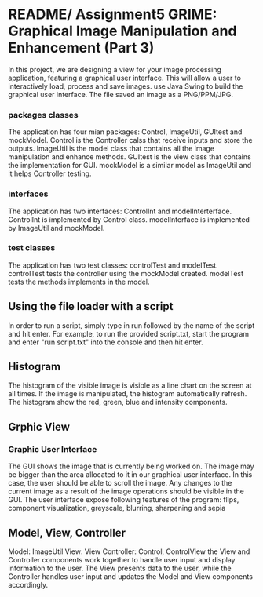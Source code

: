 # README/ Assignment5 GRIME: Graphical Image Manipulation and Enhancement (Part 3)

In this project, we are designing a view for your image processing application, featuring a graphical user interface. This will allow a user
to interactively load, process and save images. use Java Swing to build the graphical user interface. The file saved an image as a PNG/PPM/JPG.

### packages classes

The application has four mian packages: Control, ImageUtil, GUItest and mockModel.
Control is the Controller calss that receive inputs and store the outputs.
ImageUtil is the model class that contains all the image manipulation and enhance methods.
GUItest is the view class that contains the implementation for GUI.
mockModel is a similar model as ImageUtil and it helps Controller testing.

### interfaces

The application has two interfaces: ControlInt and modelInterterface.
ControlInt is implemented by Control class.
modelInterface is implemented by ImageUtil and mockModel.

### test classes

The application has two test classes: controlTest and modelTest.
controlTest tests the controller using the mockModel created.
modelTest tests the methods implements in the model.

## Using the file loader with a script

In order to run a script, simply type in run followed by the name of the script and hit enter.
For example, to run the provided script.txt, start the program and enter "run script.txt" into
the console and then hit enter.


## Histogram
The histogram of the visible image is visible as a line chart on the screen at all times. If the image is manipulated, the histogram 
automatically refresh. The histogram show the red, green, blue and intensity components.

## Grphic View
### Graphic User Interface
The GUI shows the image that is currently being worked on. The image may be bigger than the area allocated to it in our graphical 
user interface. In this case, the user should be able to scroll the image. Any changes to the current image as a result of the image 
operations should be visible in the GUI.
The user interface expose following features of the program:
flips, component visualization, greyscale, blurring, sharpening and sepia


## Model, View, Controller
Model: ImageUtil
View: View
Controller: Control, ControlView
the View and Controller components work together to handle user input and display information to the user. The View presents data to the user, 
while the Controller handles user input and updates the Model and View components accordingly.
